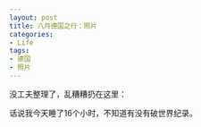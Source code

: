 ```yaml
---
layout: post
title: 八月德国之行：照片
categories:
- Life
tags:
- 德国
- 照片
---
```


没工夫整理了，乱糟糟扔在这里：



话说我今天睡了16个小时，不知道有没有破世界纪录。
